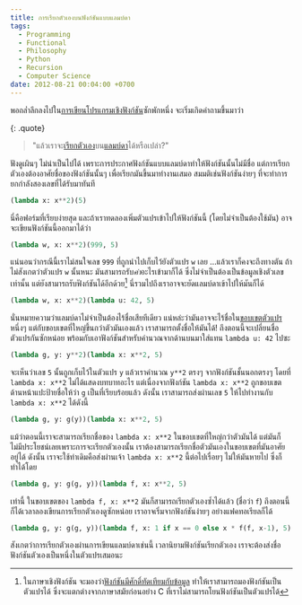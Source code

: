 ```yaml
---
title: การเรียกตัวเองบนฟังก์ชันแบบแลมบ์ดา
tags:
  - Programming
  - Functional
  - Philosophy
  - Python
  - Recursion
  - Computer Science
date: 2012-08-21 00:04:00 +0700
---
```


พอถล่ำลึกลงไปใน[การเขียนโปรแกรมเชิงฟังก์ชัน][functional programming]ซักพักหนึ่ง จะเริ่มเกิดคำถามขึ้นมาว่า

{: .quote}
> "แล้วเราจะ[เรียกตัวเอง][recursion]บน[แลมบ์ดา][lambda]ได้หรือเปล่า?"

ฟังดูเผินๆ ไม่น่าเป็นไปได้ เพราะการประกาศฟังก์ชันแบบแลมบ์ดาทำให้ฟังก์ชันนั้นไม่มีชื่อ แต่การเรียกตัวเองต้องอาศัยชื่อของฟังก์ชันนั้นๆ เพื่อเรียกมันขึ้นมาทำงานเสมอ สมมติเช่นฟังก์ชันง่ายๆ ที่จะทำการยกกำลังสองเลขที่ได้รับมาทันที

``` python
(lambda x: x**2)(5)
```

นี่คือฟอร์มที่เรียบง่ายสุด และถ้าเราทดลองเพิ่มตัวแปรเข้าไปให้ฟังก์ชันนี้ (โดยไม่จำเป็นต้องใช้มัน) อาจจะเขียนฟังก์ชันนี้ออกมาได้ว่า

``` python
(lambda w, x: x**2)(999, 5)
```

แน่นอนว่ากรณีนี้เราไม่สนใจเลข `999` ที่ถูกนำไปเก็บไว้ยังตัวแปร `w` เลย ...แล้วเราก็คงจะถึงทางตัน ถ้าไม่สังเกตว่าตัวแปร `w` นั้นหนะ มันสามารถรับ*ค่า*อะไรเข้ามาก็ได้ ซึ่งไม่จำเป็นต้องเป็นข้อมูลเชิงตัวเลขเท่านั้น แต่ยังสามารถรับฟังก์ชันได้อีกด้วย[^1] นี่รวมไปถึงเราอาจจะยัดแลมบ์ดาเข้าไปให้มันก็ได้

``` python
(lambda w, x: x**2)(lambda u: 42, 5)
```

นั่นหมายความว่าแลมบ์ดาไม่จำเป็นต้องไร้ชื่อเสียทีเดียว แน่หล่ะว่ามันอาจจะไร้ชื่อใน[ขอบเขตตัวแปร][scope]หนึ่งๆ แต่กับขอบเขตที่ใหญ่ขึ้นกว่าตัวมันเองแล้ว เราสามารถตั้งชื่อให้มันได้! ถึงตอนนี้จะเปลี่ยนชื่อตัวแปรกันซักหน่อย พร้อมกับเอาฟังก์ชันสำหรับคำนวณจากด้านบนมาใส่แทน `lambda u: 42` ไปซะ

``` python
(lambda g, y: y**2)(lambda x: x**2, 5)
```

จะเห็นว่าเลข `5` นั้นถูกเก็บไว้ในตัวแปร `y` แล้วเราคำนวณ `y**2` ตรงๆ จากฟังก์ชันชั้นนอกตรงๆ โดยที่ `lambda x: x**2` ไม่ได้แสดงบทบาทอะไร แต่เนื่องจากฟังก์ชัน `lambda x: x**2` ถูกขอบเขตด้านหน้าแปะป้ายชื่อให้ว่า `g` เป็นที่เรียบร้อยแล้ว ดังนั้น เราสามารถส่งผ่านเลข `5` ให้ไปทำงานกับ `lambda x: x**2` ได้ดังนี้

``` python
(lambda g, y: g(y))(lambda x: x**2, 5)
```

แม้ว่าตอนนี้เราจะสามารถเรียกชื่อของ `lambda x: x**2` ในขอบเขตที่ใหญ่กว่าตัวมันได้ แต่มันก็ไม่มีประโยชน์เลยเพราะการจะเรียกตัวเองนั้น เราต้องสามารถเรียกชื่อตัวมันเองในขอบเขตที่มันอาศัยอยู่ได้ ดังนั้น เราจะใช้ท่าเดิมคือส่งผ่านเจ้า `lambda x: x**2` นี้ต่อไปเรื่อยๆ ไม่ให้มันหายไป ซึ่งก็ทำได้โดย

``` python
(lambda g, y: g(g, y))(lambda f, x: x**2, 5)
```

เท่านี้ ในขอบเขตของ `lambda f, x: x**2` มันก็สามารถเรียกตัวเองซ้ำได้แล้ว (ชื่อว่า `f`) ถึงตอนนี้ก็ได้เวลาลองเขียนการเรียกตัวเองดูซักหน่อย เราอาจเริ่มจากฟังก์ชันง่ายๆ อย่างแฟคทอเรียลก็ได้

``` python
(lambda g, y: g(g, y))(lambda f, x: 1 if x == 0 else x * f(f, x-1), 5)
```

สังเกตว่าการเรียกตัวเองผ่านการเขียนแลมบ์ดาเช่นนี้ เวลานิยามฟังก์ชันเรียกตัวเอง เราจะต้องส่งชื่อฟังก์ชันตัวเองเป็นหนึ่งในตัวแปรเสมอนะ


[^1]: ในภาษาเชิงฟังก์ชัน จะมองว่า[ฟังก์ชันมีศักดิ์ทัดเทียมกับข้อมูล][first-class] ทำให้เราสามารถมองฟังก์ชันเป็นตัวแปรได้ ซึ่งจะแตกต่างจากภาษาสมัยก่อนอย่าง C ที่เราไม่สามารถโยนฟังก์ชันเป็นตัวแปรได้ 



[functional programming]: //en.wikipedia.org/wiki/Functional_programming
[recursion]: //en.wikipedia.org/wiki/Recursion
[lambda]: //en.wikipedia.org/wiki/Anonymous_function
[scope]: //en.wikipedia.org/wiki/Scope_(computer_science)
[first-class]: //en.wikipedia.org/wiki/First-class_function

